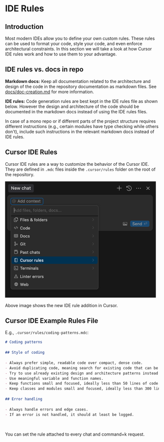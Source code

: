 # IDE Rules

## Introduction

Most modern IDEs allow you to define your own custom rules. These rules can be used to format your code, style your code, and even enforce architectural constraints. In this section we will take a look at how Cursor IDE rules work and how to use them to your advantage.

## IDE rules vs. docs in repo

**Markdown docs:** Keep all documentation related to the architecture and design of the code in the repository documentation as markdown files. See [docs/doc-creation.md](./docs/doc-creation.md) for more information.

**IDE rules:** Code generation rules are best kept in the IDE rules file as shown below. However the design and architecture of the code should be documented in the markdown docs instead of using the IDE rules files.

In case of a mono repo or if different parts of the project structure requires different instructions (e.g., certain modules have type checking while others don't), include such instructions in the relevant markdown docs instead of IDE rules.

## Cursor IDE Rules

Cursor IDE rules are a way to customize the behavior of the Cursor IDE. They are defined in  `.mdc` files inside the `.cursor/rules` folder on the root of the repository.

![Cursor IDE Rules](./images/new-ide-rule.png)

Above image shows the new IDE rule addition in Cursor.

## Cursor IDE Example Rules File

E.g., `.cursor/rules/coding-patterns.mdc`:

```markdown
# Coding patterns

## Style of coding

- Always prefer simple, readable code over compact, dense code.
- Avoid duplicating code, meaning search for existing code that can be reused instead of creating new code that is similar.
- Try to use already existing design and architecture patterns instead of inventing your own.
- Use meaningful variable and function names.
- Keep functions small and focused, ideally less than 50 lines of code.
- Keep classes and modules small and focused, ideally less than 300 lines of code. If larger, try to split them into smaller classes or modules.

## Error handling

- Always handle errors and edge cases.
- If an error is not handled, it should at least be logged.

    
```

You can set the rule attached to every chat and command+k request.
